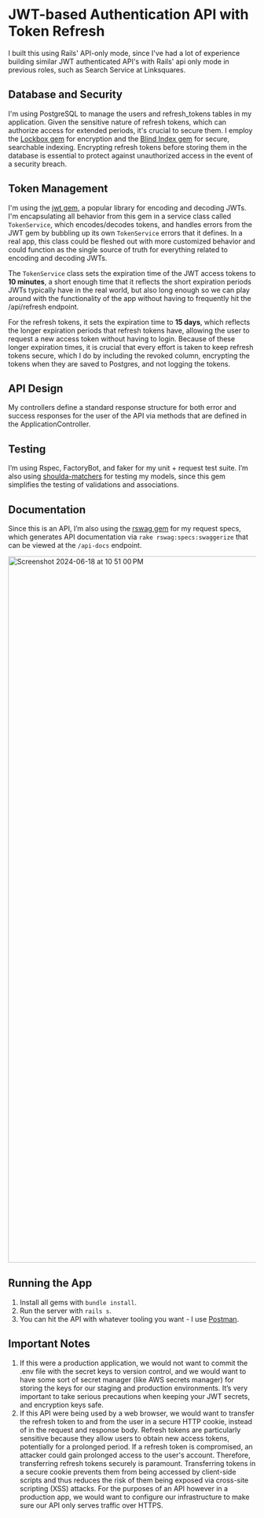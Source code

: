 # JWT-based Authentication API with Token Refresh

I built this using Rails' API-only mode, since I've had a lot of experience building similar JWT authenticated API's with Rails' api only mode in previous roles, such as Search Service at Linksquares.

## Database and Security

I'm using PostgreSQL to manage the users and refresh_tokens tables in my application. Given the sensitive nature of refresh tokens, which can authorize access for extended periods, it's crucial to secure them. I employ the [Lockbox gem](https://github.com/ankane/lockbox) for encryption and the [Blind Index gem](https://github.com/ankane/blind_index) for secure, searchable indexing. Encrypting refresh tokens before storing them in the database is essential to protect against unauthorized access in the event of a security breach.

## Token Management

I'm using the [jwt gem](https://github.com/jwt/ruby-jwt), a popular library for encoding and decoding JWTs. I'm encapsulating all behavior from this gem in a service class called `TokenService`, which encodes/decodes tokens, and handles errors from the JWT gem by bubbling up its own `TokenService` errors that it defines. In a real app, this class could be fleshed out with more customized behavior and could function as the single source of truth for everything related to encoding and decoding JWTs.

The `TokenService` class sets the expiration time of the JWT access tokens to **10 minutes**, a short enough time that it reflects the short expiration periods JWTs typically have in the real world, but also long enough so we can play around with the functionality of the app without having to frequently hit the /api/refresh endpoint. 

For the refresh tokens, it sets the expiration time to **15 days**, which reflects the longer expiration periods that refresh tokens have, allowing the user to request a new access token without having to login. Because of these longer expiration times, it is crucial that every effort is taken to keep refresh tokens secure, which I do by including the revoked column, encrypting the tokens when they are saved to Postgres, and not logging the tokens.

## API Design

My controllers define a standard response structure for both error and success responses for the user of the API via methods that are defined in the ApplicationController.

## Testing

I’m using Rspec, FactoryBot, and faker for my unit + request test suite. I’m also using [shoulda-matchers](https://github.com/thoughtbot/shoulda-matchers) for testing my models, since this gem simplifies the testing of validations and associations. 

## Documentation

Since this is an API, I’m also using the [rswag gem](https://github.com/rswag/rswag) for my request specs, which generates API documentation via `rake rswag:specs:swaggerize` that can be viewed at the `/api-docs` endpoint.

<img width="1434" alt="Screenshot 2024-06-18 at 10 51 00 PM" src="https://github.com/gatesporter8/jwt_auth_api/assets/7433935/0a769223-b546-47e3-9361-0d89f6d84aa1">

## Running the App

1. Install all gems with `bundle install`.
2. Run the server with `rails s`.
3. You can hit the API with whatever tooling you want - I use [Postman](https://www.postman.com/).

## Important Notes

1. If this were a production application, we would not want to commit the .env file with the secret keys to version control, and we would want to have some sort of secret manager (like AWS secrets manager) for storing the keys for our staging and production environments. It’s very important to take serious precautions when keeping your JWT secrets, and encryption keys safe.
2. If this API were being used by a web browser, we would want to transfer the refresh token to and from the user in a secure HTTP cookie, instead of in the request and response body. Refresh tokens are particularly sensitive because they allow users to obtain new access tokens, potentially for a prolonged period. If a refresh token is compromised, an attacker could gain prolonged access to the user's account. Therefore, transferring refresh tokens securely is paramount. Transferring tokens in a secure cookie prevents them from being accessed by client-side scripts and thus reduces the risk of them being exposed via cross-site scripting (XSS) attacks. For the purposes of an API however in a production app, we would want to configure our infrastructure to make sure our API only serves traffic over HTTPS.



